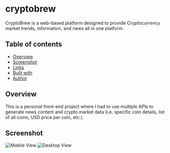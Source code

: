 # cryptobrew
 CryptoBrew is a web-based platform designed to provide Cryptocurrency market trends, information, and news all in one platform.

## Table of contents

- [Overview](#overview)
- [Screenshot](#screenshot)
- [Links](#links)
- [Built with](#built-with)
- [Author](#author)


## Overview

This is a personal front-end project where I had to use multiple APIs to generate news content and crypto market data (i.e. specific coin details, list of all coins, USD price per coin, etc.). 

## Screenshot

![Mobile View]()
![Desktop View]()